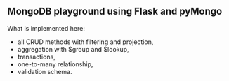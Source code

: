## MongoDB playground using Flask and pyMongo

What is implemented here:

- all CRUD methods with filtering and projection,
- aggregation with $group and $lookup,
- transactions,
- one-to-many relationship,
- validation schema.